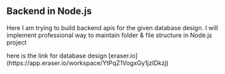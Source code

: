 <h2>Backend in Node.js</h2>
<p>Here I am trying to build backend apis for the given database design. I will implement professional way to maintain folder & file structure in Node.js project</p>



<p>here is the link for database design [eraser.io](https://app.eraser.io/workspace/YtPqZ1VogxGy1jzIDkzj)</p>

